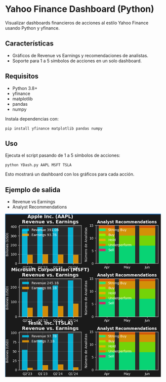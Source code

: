 # Yahoo Finance Dashboard (Python)

Visualizar dashboards financieros de acciones al estilo Yahoo Finance usando Python y yfinance.

## Características
- Gráficos de Revenue vs Earnings y recomendaciones de analistas.
- Soporte para 1 a 5 símbolos de acciones en un solo dashboard.

## Requisitos
- Python 3.8+
- yfinance
- matplotlib
- pandas
- numpy

Instala dependencias con:
```
pip install yfinance matplotlib pandas numpy
```

## Uso
Ejecuta el script pasando de 1 a 5 símbolos de acciones:

```
python YDash.py AAPL MSFT TSLA
```

Esto mostrará un dashboard con los gráficos para cada acción.

## Ejemplo de salida
- Revenue vs Earnings
- Analyst Recommendations

![alt text](Dash.png)

